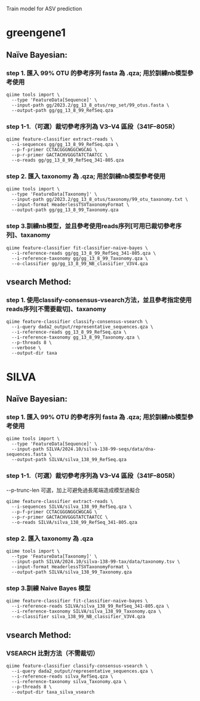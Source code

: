 Train model for ASV prediction

# greengene1
## Naïve Bayesian: 
### step 1. 匯入 99% OTU 的參考序列 fasta 為 .qza; 用於訓練nb模型參考使用
```
qiime tools import \
  --type 'FeatureData[Sequence]' \
  --input-path gg/2023.2/gg_13_8_otus/rep_set/99_otus.fasta \
  --output-path gg/gg_13_8_99_RefSeq.qza
```

### step 1-1.（可選）裁切參考序列為 V3–V4 區段（341F–805R）
```
qiime feature-classifier extract-reads \
  --i-sequences gg/gg_13_8_99_RefSeq.qza \
  --p-f-primer CCTACGGGNGGCWGCAG \
  --p-r-primer GACTACHVGGGTATCTAATCC \
  --o-reads gg/gg_13_8_99_RefSeq_341-805.qza
```

### step 2. 匯入 taxonomy 為 .qza; 用於訓練nb模型參考使用
```
qiime tools import \
  --type 'FeatureData[Taxonomy]' \
  --input-path gg/2023.2/gg_13_8_otus/taxonomy/99_otu_taxonomy.txt \
  --input-format HeaderlessTSVTaxonomyFormat \
  --output-path gg/gg_13_8_99_Taxonomy.qza
```


### step 3.訓練nb模型，並且參考使用reads序列[可用已裁切參考序列]、taxanomy
```
qiime feature-classifier fit-classifier-naive-bayes \
  --i-reference-reads gg/gg_13_8_99_RefSeq_341-805.qza \
  --i-reference-taxonomy gg/gg_13_8_99_Taxonomy.qza \
  --o-classifier gg/gg_13_8_99_NB_classifier_V3V4.qza
```


## vsearch Method:
### step 1. 使用classify-consensus-vsearch方法，並且參考指定使用reads序列[不需要裁切]、taxanomy
```
qiime feature-classifier classify-consensus-vsearch \
  --i-query dada2_output/representative_sequences.qza \
  --i-reference-reads gg_13_8_99_RefSeq.qza \
  --i-reference-taxonomy gg_13_8_99_Taxonomy.qza \
  --p-threads 8 \
  --verbose \
  --output-dir taxa
```



# SILVA
## Naïve Bayesian: 
### step 1. 匯入 99% OTU 的參考序列 fasta 為 .qza; 用於訓練nb模型參考使用
```
qiime tools import \
  --type 'FeatureData[Sequence]' \
  --input-path SILVA/2024.10/silva-138-99-seqs/data/dna-sequences.fasta \
  --output-path SILVA/silva_138_99_RefSeq.qza
```

### step 1-1.（可選）裁切參考序列為 V3–V4 區段（341F–805R）
--p-trunc-len 可選，加上可避免過長尾端造成模型過擬合
```
qiime feature-classifier extract-reads \
  --i-sequences SILVA/silva_138_99_RefSeq.qza \
  --p-f-primer CCTACGGGNGGCWGCAG \
  --p-r-primer GACTACHVGGGTATCTAATCC \
  --o-reads SILVA/silva_138_99_RefSeq_341-805.qza
```

### step 2. 匯入 taxonomy 為 .qza
```
qiime tools import \
  --type 'FeatureData[Taxonomy]' \
  --input-path SILVA/2024.10/silva-138-99-tax/data/taxonomy.tsv \
  --input-format HeaderlessTSVTaxonomyFormat \
  --output-path SILVA/silva_138_99_Taxonomy.qza
```


### step 3.訓練 Naive Bayes 模型
```
qiime feature-classifier fit-classifier-naive-bayes \
  --i-reference-reads SILVA/silva_138_99_RefSeq_341-805.qza \
  --i-reference-taxonomy SILVA/silva_138_99_Taxonomy.qza \
  --o-classifier silva_138_99_NB_classifier_V3V4.qza
```


## vsearch Method:
### VSEARCH 比對方法（不需裁切）
```
qiime feature-classifier classify-consensus-vsearch \
  --i-query dada2_output/representative_sequences.qza \
  --i-reference-reads silva_RefSeq.qza \
  --i-reference-taxonomy silva_Taxonomy.qza \
  --p-threads 8 \
  --output-dir taxa_silva_vsearch
```
